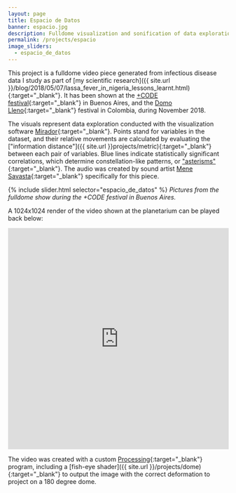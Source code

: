 ```yaml
---
layout: page
title: Espacio de Datos
banner: espacio.jpg
description: Fulldome visualization and sonification of data exploration with Mirador
permalink: /projects/espacio
image_sliders:
  - espacio_de_datos
---
```


This project is a fulldome video piece generated from infectious disease data I study as part of [my scientific research]({{ site.url }}/blog/2018/05/07/lassa_fever_in_nigeria_lessons_learnt.html){:target="_blank"}. It has been shown at the [+CODE festival](http://pluscode.cc/){:target="_blank"} in Buenos Aires, and the [Domo Lleno](http://domolleno.gov.co/){:target="_blank"} festival in Colombia, during November 2018. 


The visuals represent data exploration conducted with the visualization software [Mirador](http://fathom.info/mirador){:target="_blank"}. Points stand for variables in the dataset, and their relative movements are calculated by evaluating the ["information distance"]({{ site.url }}projects/metric){:target="_blank"} between each pair of variables. Blue lines indicate statistically significant correlations, which determine constellation-like patterns, or ["asterisms"](https://en.wikipedia.org/wiki/Asterism_(astronomy)){:target="_blank"}. The audio was created by sound artist [Mene Savasta](http://menesavasta.com.ar/){:target="_blank"} specifically for this piece. 

{% include slider.html selector="espacio_de_datos" %}
*Pictures from the fulldome show during the +CODE festival in Buenos Aires.*

A 1024x1024 render of the video shown at the planetarium can be played back below:

<div style="padding:100% 0 0 0;position:relative;"><iframe src="https://player.vimeo.com/video/304056470?title=0&byline=0&portrait=0" style="position:absolute;top:0;left:0;width:100%;height:100%;" frameborder="0" webkitallowfullscreen mozallowfullscreen allowfullscreen></iframe></div><script src="https://player.vimeo.com/api/player.js"></script>

The video was created with a custom [Processing](https://processing.org/){:target="_blank"} program, including a [fish-eye shader]({{ site.url }}/projects/dome){:target="_blank"} to output the image with the correct deformation to project on a 180 degree dome.



